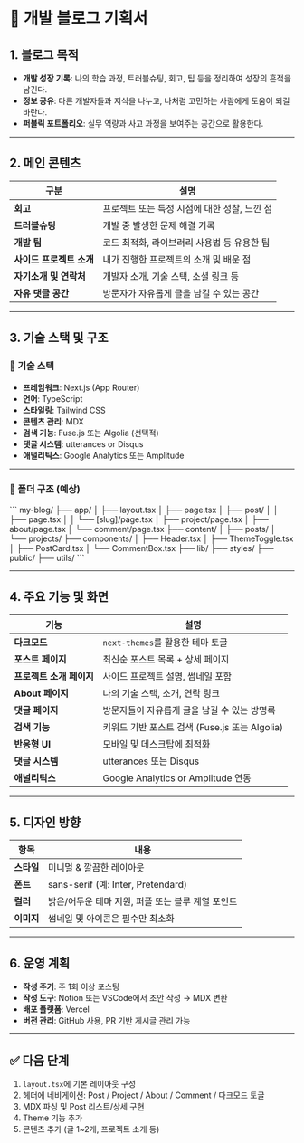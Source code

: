# 📝 개발 블로그 기획서

## 1. 블로그 목적
- **개발 성장 기록**: 나의 학습 과정, 트러블슈팅, 회고, 팁 등을 정리하여 성장의 흔적을 남긴다.
- **정보 공유**: 다른 개발자들과 지식을 나누고, 나처럼 고민하는 사람에게 도움이 되길 바란다.
- **퍼블릭 포트폴리오**: 실무 역량과 사고 과정을 보여주는 공간으로 활용한다.

---

## 2. 메인 콘텐츠

| 구분 | 설명 |
|------|------|
| **회고** | 프로젝트 또는 특정 시점에 대한 성찰, 느낀 점 |
| **트러블슈팅** | 개발 중 발생한 문제 해결 기록 |
| **개발 팁** | 코드 최적화, 라이브러리 사용법 등 유용한 팁 |
| **사이드 프로젝트 소개** | 내가 진행한 프로젝트의 소개 및 배운 점 |
| **자기소개 및 연락처** | 개발자 소개, 기술 스택, 소셜 링크 등 |
| **자유 댓글 공간** | 방문자가 자유롭게 글을 남길 수 있는 공간 |

---

## 3. 기술 스택 및 구조

### 🔧 기술 스택
- **프레임워크**: Next.js (App Router)
- **언어**: TypeScript
- **스타일링**: Tailwind CSS
- **콘텐츠 관리**: MDX
- **검색 기능**: Fuse.js 또는 Algolia (선택적)
- **댓글 시스템**: utterances or Disqus
- **애널리틱스**: Google Analytics 또는 Amplitude

---

### 📁 폴더 구조 (예상)

\`\`\`
my-blog/
├── app/
│   ├── layout.tsx
│   ├── page.tsx
│   ├── post/
│   │   ├── page.tsx
│   │   └── [slug]/page.tsx
│   ├── project/page.tsx
│   ├── about/page.tsx
│   └── comment/page.tsx
├── content/
│   ├── posts/
│   └── projects/
├── components/
│   ├── Header.tsx
│   ├── ThemeToggle.tsx
│   ├── PostCard.tsx
│   └── CommentBox.tsx
├── lib/
├── styles/
├── public/
├── utils/
\`\`\`

---

## 4. 주요 기능 및 화면

| 기능 | 설명 |
|------|------|
| **다크모드** | `next-themes`를 활용한 테마 토글 |
| **포스트 페이지** | 최신순 포스트 목록 + 상세 페이지 |
| **프로젝트 소개 페이지** | 사이드 프로젝트 설명, 썸네일 포함 |
| **About 페이지** | 나의 기술 스택, 소개, 연락 링크 |
| **댓글 페이지** | 방문자들이 자유롭게 글을 남길 수 있는 방명록 |
| **검색 기능** | 키워드 기반 포스트 검색 (Fuse.js 또는 Algolia) |
| **반응형 UI** | 모바일 및 데스크탑에 최적화 |
| **댓글 시스템** | utterances 또는 Disqus |
| **애널리틱스** | Google Analytics or Amplitude 연동 |

---

## 5. 디자인 방향

| 항목 | 내용 |
|------|------|
| **스타일** | 미니멀 & 깔끔한 레이아웃 |
| **폰트** | sans-serif (예: Inter, Pretendard) |
| **컬러** | 밝은/어두운 테마 지원, 퍼플 또는 블루 계열 포인트 |
| **이미지** | 썸네일 및 아이콘은 필수만 최소화 |

---

## 6. 운영 계획
- **작성 주기**: 주 1회 이상 포스팅
- **작성 도구**: Notion 또는 VSCode에서 초안 작성 → MDX 변환
- **배포 플랫폼**: Vercel
- **버전 관리**: GitHub 사용, PR 기반 게시글 관리 가능

---

## ✅ 다음 단계

1. `layout.tsx`에 기본 레이아웃 구성
2. 헤더에 네비게이션: Post / Project / About / Comment / 다크모드 토글
3. MDX 파싱 및 Post 리스트/상세 구현
4. Theme 기능 추가
5. 콘텐츠 추가 (글 1~2개, 프로젝트 소개 등)